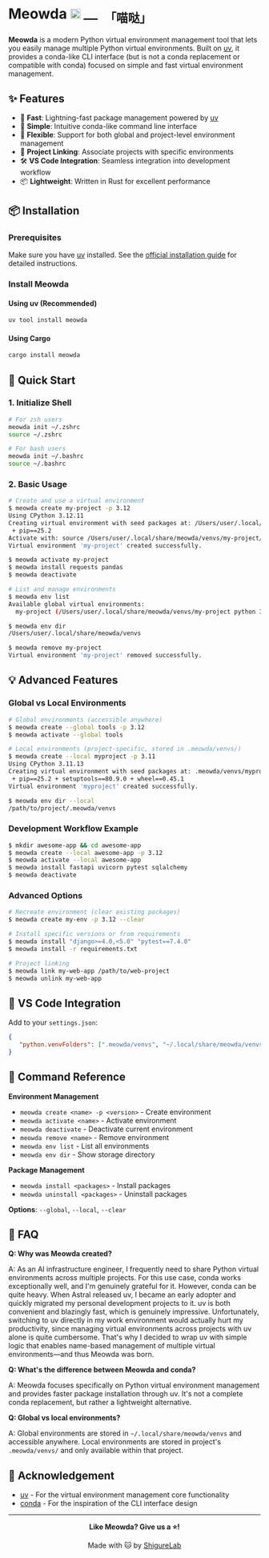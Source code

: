 # Meowda <img src="https://www.gstatic.com/android/keyboard/emojikitchen/20230301/u1f61c/u1f61c_u1f431.png" alt="🐱" width="20px"/> <sub><samp>—— 「喵哒」</samp></sub>

**Meowda** is a modern Python virtual environment management tool that lets you easily manage multiple Python virtual environments. Built on [uv](https://docs.astral.sh/uv/), it provides a conda-like CLI interface (but is not a conda replacement or compatible with conda) focused on simple and fast virtual environment management.

## ✨ Features

-  🚀 **Fast**: Lightning-fast package management powered by [uv](https://docs.astral.sh/uv/)
-  🎯 **Simple**: Intuitive conda-like command line interface
-  🔄 **Flexible**: Support for both global and project-level environment management
-  🔗 **Project Linking**: Associate projects with specific environments
-  🛠️ **VS Code Integration**: Seamless integration into development workflow
-  📦 **Lightweight**: Written in Rust for excellent performance

## 📦 Installation

### Prerequisites

Make sure you have [uv](https://docs.astral.sh/uv/) installed. See the [official installation guide](https://docs.astral.sh/uv/getting-started/installation/) for detailed instructions.

### Install Meowda

#### Using uv (Recommended)

```bash
uv tool install meowda
```

#### Using Cargo

```bash
cargo install meowda
```

## 🚀 Quick Start

### 1. Initialize Shell

```bash
# For zsh users
meowda init ~/.zshrc
source ~/.zshrc

# For bash users
meowda init ~/.bashrc
source ~/.bashrc
```

### 2. Basic Usage

```bash
# Create and use a virtual environment
$ meowda create my-project -p 3.12
Using CPython 3.12.11
Creating virtual environment with seed packages at: /Users/user/.local/share/meowda/venvs/my-project
 + pip==25.2
Activate with: source /Users/user/.local/share/meowda/venvs/my-project/bin/activate
Virtual environment 'my-project' created successfully.

$ meowda activate my-project
$ meowda install requests pandas
$ meowda deactivate

# List and manage environments
$ meowda env list
Available global virtual environments:
  my-project (/Users/user/.local/share/meowda/venvs/my-project python 3.12.11)

$ meowda env dir
/Users/user/.local/share/meowda/venvs

$ meowda remove my-project
Virtual environment 'my-project' removed successfully.
```

## 💡 Advanced Features

### Global vs Local Environments

```bash
# Global environments (accessible anywhere)
$ meowda create --global tools -p 3.12
$ meowda activate --global tools

# Local environments (project-specific, stored in .meowda/venvs/)
$ meowda create --local myproject -p 3.11
Using CPython 3.11.13
Creating virtual environment with seed packages at: .meowda/venvs/myproject
 + pip==25.2 + setuptools==80.9.0 + wheel==0.45.1
Virtual environment 'myproject' created successfully.

$ meowda env dir --local
/path/to/project/.meowda/venvs
```

### Development Workflow Example

```bash
$ mkdir awesome-app && cd awesome-app
$ meowda create --local awesome-app -p 3.12
$ meowda activate --local awesome-app
$ meowda install fastapi uvicorn pytest sqlalchemy
$ meowda deactivate
```

### Advanced Options

```bash
# Recreate environment (clear existing packages)
$ meowda create my-env -p 3.12 --clear

# Install specific versions or from requirements
$ meowda install "django>=4.0,<5.0" "pytest==7.4.0"
$ meowda install -r requirements.txt

# Project linking
$ meowda link my-web-app /path/to/web-project
$ meowda unlink my-web-app
```

## 🔌 VS Code Integration

Add to your `settings.json`:

```json
{
   "python.venvFolders": [".meowda/venvs", "~/.local/share/meowda/venvs"]
}
```

## 📖 Command Reference

**Environment Management**

-  `meowda create <name> -p <version>` - Create environment
-  `meowda activate <name>` - Activate environment
-  `meowda deactivate` - Deactivate current environment
-  `meowda remove <name>` - Remove environment
-  `meowda env list` - List all environments
-  `meowda env dir` - Show storage directory

**Package Management**

-  `meowda install <packages>` - Install packages
-  `meowda uninstall <packages>` - Uninstall packages

**Options**: `--global`, `--local`, `--clear`

## 🤔 FAQ

**Q: Why was Meowda created?**

A: As an AI infrastructure engineer, I frequently need to share Python virtual environments across multiple projects. For this use case, conda works exceptionally well, and I'm genuinely grateful for it. However, conda can be quite heavy. When Astral released uv, I became an early adopter and quickly migrated my personal development projects to it. uv is both convenient and blazingly fast, which is genuinely impressive. Unfortunately, switching to uv directly in my work environment would actually hurt my productivity, since managing virtual environments across projects with uv alone is quite cumbersome. That's why I decided to wrap uv with simple logic that enables name-based management of multiple virtual environments—and thus Meowda was born.

**Q: What's the difference between Meowda and conda?**

A: Meowda focuses specifically on Python virtual environment management and provides faster package installation through uv. It's not a complete conda replacement, but rather a lightweight alternative.

**Q: Global vs local environments?**

A: Global environments are stored in `~/.local/share/meowda/venvs` and accessible anywhere. Local environments are stored in project's `.meowda/venvs/` and only available within that project.

## 🙏 Acknowledgement

-  [uv](https://docs.astral.sh/uv/) - For the virtual environment management core functionality
-  [conda](https://github.com/conda/conda) - For the inspiration of the CLI interface design

---

<div align="center">

**Like Meowda? Give us a ⭐️!**

Made with 🐱 by [ShigureLab](https://github.com/ShigureLab)

</div>
